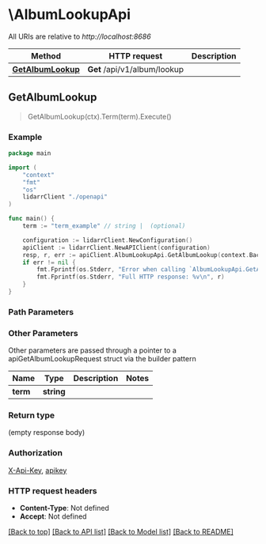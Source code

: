 # \AlbumLookupApi

All URIs are relative to *http://localhost:8686*

Method | HTTP request | Description
------------- | ------------- | -------------
[**GetAlbumLookup**](AlbumLookupApi.md#GetAlbumLookup) | **Get** /api/v1/album/lookup | 



## GetAlbumLookup

> GetAlbumLookup(ctx).Term(term).Execute()



### Example

```go
package main

import (
    "context"
    "fmt"
    "os"
    lidarrClient "./openapi"
)

func main() {
    term := "term_example" // string |  (optional)

    configuration := lidarrClient.NewConfiguration()
    apiClient := lidarrClient.NewAPIClient(configuration)
    resp, r, err := apiClient.AlbumLookupApi.GetAlbumLookup(context.Background()).Term(term).Execute()
    if err != nil {
        fmt.Fprintf(os.Stderr, "Error when calling `AlbumLookupApi.GetAlbumLookup``: %v\n", err)
        fmt.Fprintf(os.Stderr, "Full HTTP response: %v\n", r)
    }
}
```

### Path Parameters



### Other Parameters

Other parameters are passed through a pointer to a apiGetAlbumLookupRequest struct via the builder pattern


Name | Type | Description  | Notes
------------- | ------------- | ------------- | -------------
 **term** | **string** |  | 

### Return type

 (empty response body)

### Authorization

[X-Api-Key](../README.md#X-Api-Key), [apikey](../README.md#apikey)

### HTTP request headers

- **Content-Type**: Not defined
- **Accept**: Not defined

[[Back to top]](#) [[Back to API list]](../README.md#documentation-for-api-endpoints)
[[Back to Model list]](../README.md#documentation-for-models)
[[Back to README]](../README.md)

